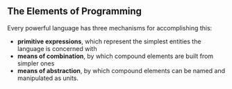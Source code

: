## The Elements of Programming

Every powerful language has three mechanisms for accomplishing this:

- **primitive expressions**, which represent the simplest entities the language is concerned with
- **means of combination**, by which compound elements are built from simpler ones
- **means of abstraction**, by which compound elements can be named and manipulated as units.

